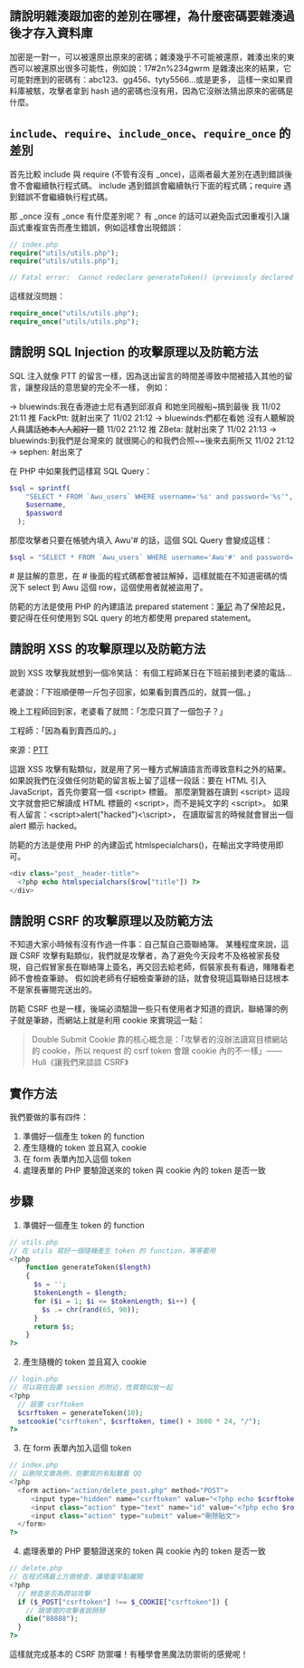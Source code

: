 ## 請說明雜湊跟加密的差別在哪裡，為什麼密碼要雜湊過後才存入資料庫
加密是一對一，可以被還原出原來的密碼；雜湊幾乎不可能被還原，雜湊出來的東西可以被還原出很多可能性，例如說：17#2n%234gwrm 是雜湊出來的結果，它可能對應到的密碼有：abc123、gg456、tyty5566…或是更多，
這樣一來如果資料庫被駭，攻擊者拿到 hash 過的密碼也沒有用，因為它沒辦法猜出原來的密碼是什麼。

## `include`、`require`、`include_once`、`require_once` 的差別
首先比較 include 與 require (不管有沒有 _once)，這兩者最大差別在遇到錯誤後會不會繼續執行程式碼。
include 遇到錯誤會繼續執行下面的程式碼；require 遇到錯誤不會繼續執行程式碼。

那 _once 沒有 _once 有什麼差別呢？
有 _once 的話可以避免函式因重複引入讓函式重複宣告而產生錯誤，例如這樣會出現錯誤：
```php
// index.php
require("utils/utils.php");
require("utils/utils.php");

// Fatal error:  Cannot redeclare generateToken() (previously declared in...
```

這樣就沒問題：
```php
require_once("utils/utils.php");
require_once("utils/utils.php");
```

## 請說明 SQL Injection 的攻擊原理以及防範方法
SQL 注入就像 PTT 的留言一樣，因為送出留言的時間差導致中間被插入其他的留言，讓整段話的意思變的完全不一樣，
例如：

→ bluewinds:我在香港迪士尼有遇到邱淑貞 和她坐同艘船~搞到最後 我   11/02 21:11
推 FackPtt:  就射出來了                                        11/02 21:12
→ bluewinds:們都在看她 沒有人聽解說人員講話~~她本人人超好~~一聽   11/02 21:12
推 ZBeta:    就射出來了                                        11/02 21:13
→ bluewinds:到我們是台灣來的 就很開心的和我們合照~~後來去廁所又   11/02 21:12
→ sephen:   射出來了

在 PHP 中如果我們這樣寫 SQL Query：
```php
$sql = sprintf(
    "SELECT * FROM `Awu_users` WHERE username='%s' and password='%s'",
    $username,
    $password
  );
```

那麼攻擊者只要在帳號內填入 Awu'# 的話，這個 SQL Query 會變成這樣：
```php
$sql = "SELECT * FROM `Awu_users` WHERE username='Awu'#' and password='%s'";
```
\# 是註解的意思，在 # 後面的程式碼都會被註解掉，這樣就能在不知道密碼的情況下 select 到 Awu 這個 row，這個使用者就被盜用了。

防範的方法是使用 PHP 的內建語法 prepared statement：[筆記](https://hackmd.io/@js8fgfQPQUWFalwMkuQ-Nw/HJRCInoMP)
為了保險起見，要記得在任何使用到 SQL query 的地方都使用 prepared statement。


##  請說明 XSS 的攻擊原理以及防範方法
說到 XSS 攻擊我就想到一個冷笑話：
有個工程師某日在下班前接到老婆的電話...

老婆說：「下班順便帶一斤包子回家，如果看到賣西瓜的，就買一個。」

晚上工程師回到家，老婆看了就問：「怎麼只買了一個包子？」

工程師：「因為看到賣西瓜的。」

來源：[PTT](https://www.ptt.cc/man/joke/DE63/D4EB/D334/M.1297590153.A.208.html)

這跟 XSS 攻擊有點類似，就是用了另一種方式解讀語言而導致意料之外的結果。
如果說我們在沒做任何防範的留言板上留了這樣一段話：要在 HTML 引入 JavaScript，首先你要寫一個 \<script> 標籤。
那麼瀏覽器在讀到 \<script> 這段文字就會把它解讀成 HTML 標籤的 \<script>，而不是純文字的 \<script>。
如果有人留言：\<script>alert("hacked")\<\\script>，
在讀取留言的時候就會冒出一個 alert 顯示 hacked。

防範的方法是使用 PHP 的內建函式 htmlspecialchars()，在輸出文字時使用即可。
```php
<div class="post__header-title">
  <?php echo htmlspecialchars($row["title"]) ?>
</div>
```


## 請說明 CSRF 的攻擊原理以及防範方法

不知道大家小時候有沒有作過一件事：自己幫自己簽聯絡簿。
某種程度來說，這跟 CSRF 攻擊有點類似，我們就是攻擊者，為了避免今天段考不及格被家長發現，自己假冒家長在聯絡簿上簽名，再交回去給老師，假裝家長有看過，賭賭看老師不會檢查筆跡。
假如說老師有仔細檢查筆跡的話，就會發現這篇聯絡日誌根本不是家長審閱完送出的。

防範 CSRF 也是一樣，後端必須驗證一些只有使用者才知道的資訊，聯絡簿的例子就是筆跡，而網站上就是利用 cookie 來實現這一點：
> Double Submit Cookie 靠的核心概念是：「攻擊者的沒辦法讀寫目標網站的 cookie，所以 request 的 csrf token 會跟 cookie 內的不一樣」—— Huli《讓我們來談談 CSRF》
> 
## 實作方法
我們要做的事有四件：
1. 準備好一個產生 token 的 function
2. 產生隨機的 token 並且寫入 cookie
3. 在 form 表單內加入這個 token
4. 處理表單的 PHP 要驗證送來的 token 與 cookie 內的 token 是否一致

## 步驟
1. 準備好一個產生 token 的 function
``` php
// utils.php 
// 在 utils 寫好一個隨機產生 token 的 function，等等要用
<?php
    function generateToken($length)
    {
      $s = '';
      $tokenLength = $length;
      for ($i = 1; $i <= $tokenLength; $i++) {
        $s .= chr(rand(65, 90));
      }
      return $s;
    }
?>
```

2. 產生隨機的 token 並且寫入 cookie
``` php
// login.php 
// 可以寫在設置 session 的附近，性質類似放一起
<?php
  // 設置 csrftoken
  $csrftoken = generateToken(10);
  setcookie("csrftoken", $csrftoken, time() + 3600 * 24, "/");
?>
```
3. 在 form 表單內加入這個 token
``` php
// index.php
// 以刪除文章為例，抱歉寫的有點難看 QQ
<?php
  <form action="action/delete_post.php" method="POST">
　　  <input type="hidden" name="csrftoken" value="<?php echo $csrftoken ?>" />
　　  <input class="action" type="text" name="id" value="<?php echo $row["id"]; ?>" hidden>
　　  <input class="action" type="submit" value="刪除貼文">
  </form>
?>
```

4. 處理表單的 PHP 要驗證送來的 token 與 cookie 內的 token 是否一致
```php
// delete.php
// 在程式碼最上方做檢查，讓壞蛋早點離開
<?php 
  // 檢查是否為跨站攻擊
  if ($_POST["csrftoken"] !== $_COOKIE["csrftoken"]) {
    // 跟壞壞的攻擊者說掰掰
    die("88888");
  }
?>
```

這樣就完成基本的 CSRF 防禦囉！有種學會黑魔法防禦術的感覺呢！